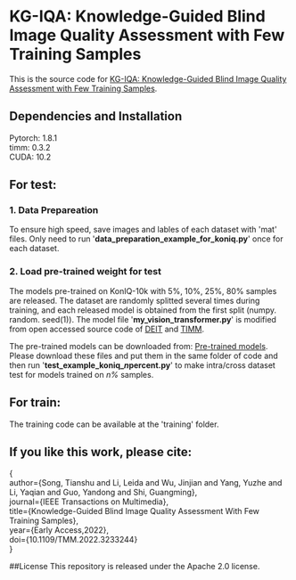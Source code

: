 # KG-IQA: Knowledge-Guided Blind Image Quality Assessment with Few Training Samples
This is the source code for [KG-IQA: Knowledge-Guided Blind Image Quality Assessment with Few Training Samples](https://ieeexplore.ieee.org/document/10003665).

## Dependencies and Installation
Pytorch: 1.8.1  
timm: 0.3.2  
CUDA: 10.2  

## For test:
### 1. Data Prepareation  
   To ensure high speed, save images and lables of each dataset with 'mat' files. Only need to run '**data_preparation_example_for_koniq.py**' once for each dataset.
   
### 2. Load pre-trained weight for test  
   The models pre-trained on KonIQ-10k with 5%, 10%, 25%, 80% samples are released. The dataset are randomly splitted several times during training, and each released model is obtained from the first split (numpy. random. seed(1)). The model file '**my_vision_transformer.py**' is modified from open accessed source code of [DEIT](https://github.com/facebookresearch/deit) and [TIMM](https://github.com/huggingface/pytorch-image-models/tree/main/timm). 
   
   The pre-trained models can be downloaded from: [Pre-trained models](https://pan.baidu.com/s/1kKGTp1iS0QGhuYGSJQVhTg?pwd=o80k). Please download these files and put them in the same folder of code and then run '**test_example_koniq_*n*percent.py**' to make intra/cross dataset test for models trained on *n%* samples.
   
   
## For train:  
The training code can be available at the 'training' folder.


## If you like this work, please cite:

{   
     author={Song, Tianshu and Li, Leida and Wu, Jinjian and Yang, Yuzhe and Li, Yaqian and Guo, Yandong and Shi, Guangming},  
     journal={IEEE Transactions on Multimedia},   
     title={Knowledge-Guided Blind Image Quality Assessment With Few Training Samples},   
     year={Early Access,2022},  
     doi={10.1109/TMM.2022.3233244}   
  }
  
##License
This repository is released under the Apache 2.0 license.  

